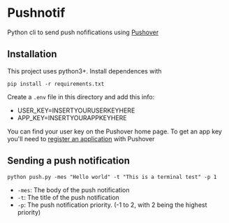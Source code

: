 # Pushnotif

Python cli to send push nofifications using [Pushover](https://pushover.net)

## Installation

This project uses python3+. Install dependences with

```
pip install -r requirements.txt
```

Create a `.env` file in this directory and add this info:
- USER_KEY=INSERTYOURUSERKEYHERE
- APP_KEY=INSERTYOURAPPKEYHERE

You can find your user key on the Pushover home page. To get an app key you'll need to [register an application](https://pushover.net/apps/build) with Pushover

## Sending a push notification
```
python push.py -mes "Hello world" -t "This is a terminal test" -p 1
```

- `-mes`: The body of the push notification
- `-t`: The title of the push notification
- `-p`: The push notification priority. (-1 to 2, with 2 being the highest priority)

